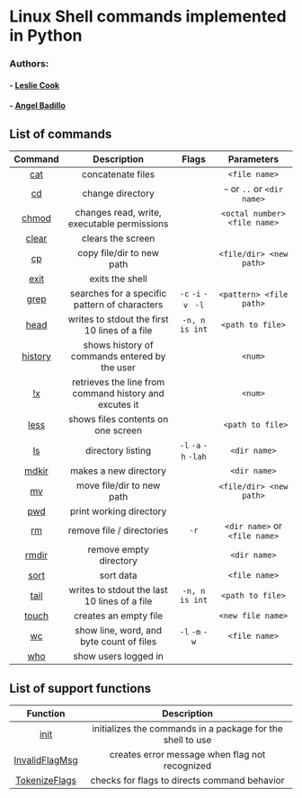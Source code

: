 # Linux Shell commands implemented in Python
### Authors: 
#### - [Leslie Cook](https://github.com/Leslie-N-Cook)
#### - [Angel Badillo](https://github.com/It-Is-Legend27)
 
## List of commands

|        Command        |                  Description                  |             Flags             |            Parameters            |
| :--------------------: | :-------------------------------------------: |  :---------------------------: | :-------------------------------: |
|   [cat](Cat.py)   |               concatenate files               |                              |          `<file name>`          |
|    [cd](Cd.py)    |               change directory               |                             | `~` or `..` or `<dir name>` |
| [chmod](Chmod.py) |  changes read, write, executable permissions  |                                |  `<octal number> <file name>`  |
| [clear](Clear.py) |               clears the screen               |                                |                                  |
|    [cp](Cp.py)    |           copy file/dir to new path           |                                 |     `<file/dir> <new path>`     |
| [exit](Exit.py)   |               exits the shell               |                                |                                  |
|  [grep](Grep.py)  | searches for a specific pattern of characters |  `-c` `-i` `-v ` `-l` |     `<pattern> <file path>`     |
|  [head](Head.py)  | writes to stdout the first 10 lines of a file |         `-n, n is int`       |        `<path to file>`        |
| [history](../shell.py) | shows history of commands entered by the user |                             |             `<num>`             |
| [!x](../shell.py) | retrieves the line from command  history and excutes it |                          |             `<num>`             |
|  [less](Less.py)  |      shows files contents on one screen      |                               |        ` <path to file>`        |
|    [ls](Ls.py)    |               directory listing               | `-l` `-a` `-h` `-lah` |          `<dir name>`          |
| [mdkir](Mkdir.py) |             makes a new directory             |                               |          `<dir name>`       |
|    [mv](Mv.py)    |           move file/dir to new path           |                              |     `<file/dir> <new path>`     |
|   [pwd](Pwd.py)   |            print working directory            |                             |                                  |
|    [rm](Rm.py)    |           remove file / directories           |             `-r`            | `<dir name>` or `<file name>` |
|  [rmdir](Rmdir)  |            remove empty directory            |                                |          `<dir name>`          |
|  [sort](Sort.py)  |                   sort data                   |                              |          `<file name>`          |
|  [tail](Tail.py)  | writes to stdout the last 10 lines of a file |         `-n, n is int`       |        `<path to file>`        |
| [touch](Touch.py) |             creates an empty file             |                                 |        `<new file name>`        |
|    [wc](Wc.py)    |   show line, word, and byte count of files   |       `-l` `-m` `-w`     |          `<file name>`          |
|   [who](Who.py)   |             show users logged in             |                                |                                  |



## List of support functions
|        Function        |                  Description                  |
| :--------------------: | :-------------------------------------------: |
| [init](__init__.py) | initializes the commands in a package for the shell to use | 
| [InvalidFlagMsg](InvalidFlagMsg.py) | creates error message when flag not recognized |        
| [TokenizeFlags](TokenizeFlags.py) | checks for flags to directs command behavior |  



